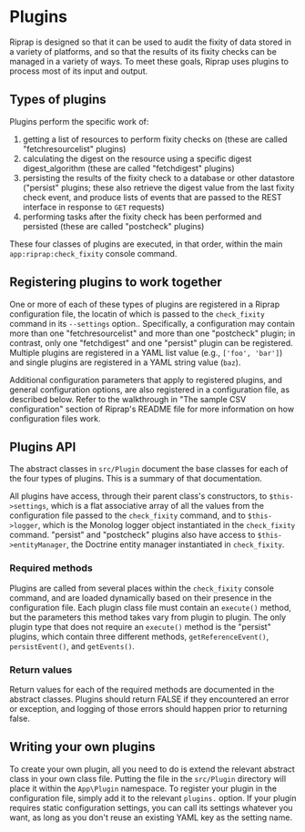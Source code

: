 # Plugins

Riprap is designed so that it can be used to audit the fixity of data stored in a variety of platforms, and so that the results of its fixity checks can be managed in a variety of ways. To meet these goals, Riprap uses plugins to process most of its input and output.

## Types of plugins

Plugins perform the specific work of:

1. getting a list of resources to perform fixity checks on (these are called "fetchresourcelist" plugins)
1. calculating the digest on the resource using a specific digest digest_algorithm (these are called "fetchdigest" plugins)
1. persisting the results of the fixity check to a database or other datastore ("persist" plugins; these also retrieve the digest value from the last fixity check event, and produce lists of events that are passed to the REST interface in response to `GET` requests)
1. performing tasks after the fixity check has been performed and persisted (these are called "postcheck" plugins)

These four classes of plugins are executed, in that order, within the main `app:riprap:check_fixity` console command.

## Registering plugins to work together

One or more of each of these types of plugins are registered in a Riprap configuration file, the locatin of which is passed to the `check_fixity` command in its `--settings` option.. Specifically, a configuration may contain more than one "fetchresourcelist" and more than one "postcheck" plugin; in contrast, only one "fetchdigest" and one "persist" plugin can be registered. Multiple plugins are registered in a YAML list value (e.g., `['foo', 'bar']`) and single plugins are registered in a YAML string value (`baz`).

Additional configuration parameters that apply to registered plugins, and general configuration options, are also registered in a configuration file, as described below. Refer to the walkthrough in "The sample CSV configuration" section of Riprap's README file for more information on how configuration files work.

## Plugins API

The abstract classes in `src/Plugin` document the base classes for each of the four types of plugins. This is a summary of that documentation.

All plugins have access, through their parent class's constructors, to `$this->settings`, which is a flat associative array of all the  values from the configuration file passed to the `check_fixity` command, and to `$this->logger`, which is the Monolog logger object instantiated in the `check_fixity` command. "persist" and "postcheck" plugins also have access to `$this->entityManager`, the Doctrine entity manager instantiated in `check_fixity`.

### Required methods

Plugins are called from several places within the `check_fixity` console command, and are loaded dynamically based on their presence in the configuration file. Each plugin class file must contain an `execute()` method, but the parameters this method takes vary from plugin to plugin. The only plugin type that does not require an `execute()` method is the "persist" plugins, which contain three different methods, `getReferenceEvent()`, `persistEvent()`, and `getEvents()`.

### Return values

Return values for each of the required methods are documented in the abstract classes. Plugins should return FALSE if they encountered an error or exception, and logging of those errors should happen prior to returning false. 

## Writing your own plugins

To create your own plugin, all you need to do is extend the relevant abstract class in your own class file. Putting the file in the `src/Plugin` directory will place it within the `App\Plugin` namespace. To register your plugin in the configuration file, simply add it to the relevant `plugins.` option. If your plugin requires static configuration settings, you can call its settings whatever you want, as long as you don't reuse an existing YAML key as the setting name.